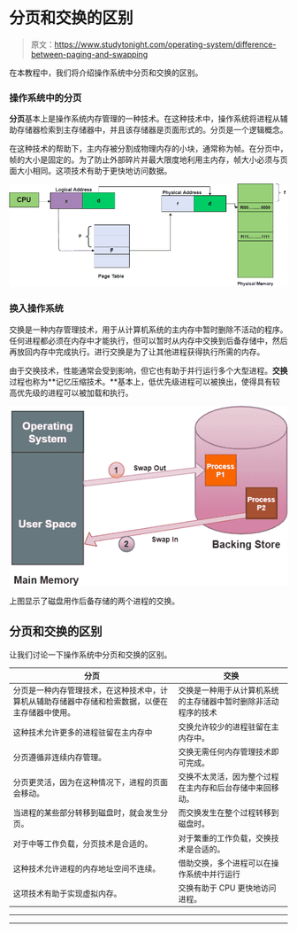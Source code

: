 # 分页和交换的区别

> 原文：<https://www.studytonight.com/operating-system/difference-between-paging-and-swapping>

在本教程中，我们将介绍操作系统中分页和交换的区别。

### 操作系统中的分页

**分页**基本上是操作系统内存管理的一种技术。在这种技术中，操作系统将进程从辅助存储器检索到主存储器中，并且该存储器是页面形式的。分页是一个逻辑概念。

在这种技术的帮助下，主内存被分割成物理内存的小块，通常称为帧。在分页中，帧的大小是固定的。为了防止外部碎片并最大限度地利用主内存，帧大小必须与页面大小相同。这项技术有助于更快地访问数据。

![](img/3360e40d9d2349ee6b418342c6fd598b.png)

### 换入操作系统

交换是一种内存管理技术，用于从计算机系统的主内存中暂时删除不活动的程序。任何进程都必须在内存中才能执行，但可以暂时从内存中交换到后备存储中，然后再放回内存中完成执行。进行交换是为了让其他进程获得执行所需的内存。

由于交换技术，性能通常会受到影响，但它也有助于并行运行多个大型进程。**交换**过程也称为**记忆压缩技术。**基本上，低优先级进程可以被换出，使得具有较高优先级的进程可以被加载和执行。

![](img/0de426ed09c1c8d5210d897d1a8d0e21.png)

上图显示了磁盘用作后备存储的两个进程的交换。

## 分页和交换的区别

让我们讨论一下操作系统中分页和交换的区别。

| 分页 | 交换 |
| --- | --- |
| 分页是一种内存管理技术，在这种技术中，计算机从辅助存储器中存储和检索数据，以便在主存储器中使用。 | 交换是一种用于从计算机系统的主存储器中暂时删除非活动程序的技术 |
| 这种技术允许更多的进程驻留在主内存中 | 交换允许较少的进程驻留在主内存中。 |
| 分页遵循非连续内存管理。 | 交换无需任何内存管理技术即可完成。 |
| 分页更灵活，因为在这种情况下，进程的页面会移动。 | 交换不太灵活，因为整个过程在主内存和后台存储中来回移动。 |
| 当进程的某些部分转移到磁盘时，就会发生分页。 | 而交换发生在整个过程转移到磁盘时。 |
| 对于中等工作负载，分页技术是合适的。 | 对于繁重的工作负载，交换技术是合适的。 |
| 这种技术允许进程的内存地址空间不连续。 | 借助交换，多个进程可以在操作系统中并行运行 |
| 这项技术有助于实现虚拟内存。 | 交换有助于 CPU 更快地访问进程。 |



* * *

* * *